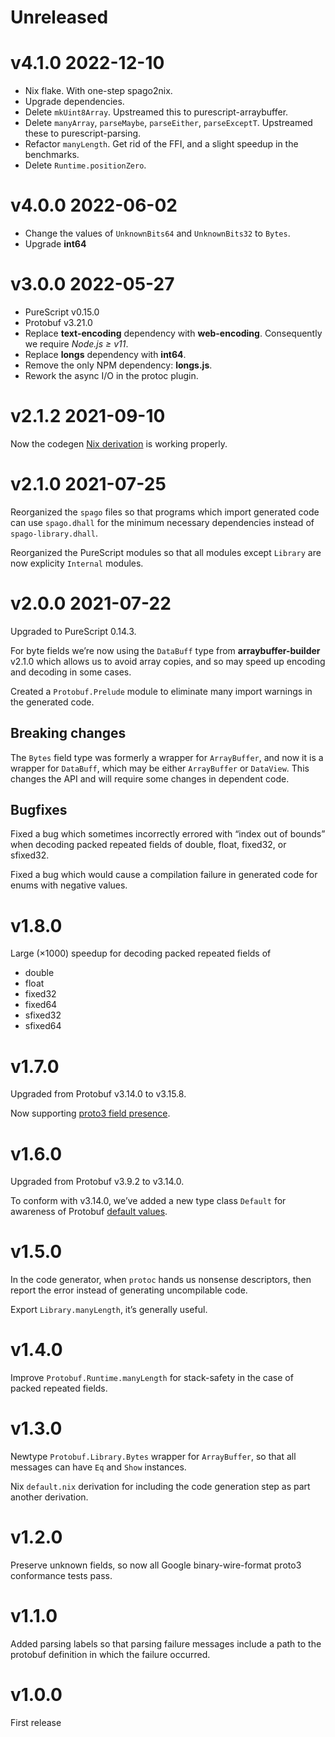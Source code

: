 # Unreleased

# v4.1.0 2022-12-10

- Nix flake. With one-step spago2nix.
- Upgrade dependencies.
- Delete `mkUint8Array`. Upstreamed this to purescript-arraybuffer.
- Delete `manyArray`, `parseMaybe`, `parseEither`, `parseExceptT`. Upstreamed these to purescript-parsing.
- Refactor `manyLength`. Get rid of the FFI, and a slight speedup in the benchmarks.
- Delete `Runtime.positionZero`.

# v4.0.0 2022-06-02

- Change the values of `UnknownBits64` and `UnknownBits32` to `Bytes`.
- Upgrade __int64__

# v3.0.0 2022-05-27

- PureScript v0.15.0
- Protobuf v3.21.0
- Replace __text-encoding__ dependency with __web-encoding__. Consequently we require *Node.js ≥ v11*.
- Replace __longs__ dependency with __int64__.
- Remove the only NPM dependency: __longs.js__.
- Rework the async I/O in the protoc plugin.

# v2.1.2 2021-09-10

Now the codegen
[Nix derivation](https://github.com/xc-jp/purescript-protobuf#nix-derivation)
is working properly.

# v2.1.0 2021-07-25

Reorganized the `spago` files so that programs which import generated code
can use `spago.dhall` for the minimum necessary dependencies instead
of `spago-library.dhall`.

Reorganized the PureScript modules so that all modules except `Library`
are now explicity `Internal` modules.

# v2.0.0 2021-07-22

Upgraded to PureScript 0.14.3.

For byte fields we’re now using the `DataBuff` type
from __arraybuffer-builder__ v2.1.0 which allows us to avoid array copies,
and so may speed up encoding and decoding in some cases.

Created a `Protobuf.Prelude` module to eliminate many import warnings
in the generated code.

## Breaking changes

The `Bytes` field type was formerly a wrapper for `ArrayBuffer`, and now
it is a wrapper for `DataBuff`, which may be either `ArrayBuffer` or `DataView`.
This changes the API and will require some changes in dependent code.

## Bugfixes

Fixed a bug which sometimes incorrectly errored with “index out of bounds” when
decoding packed repeated fields of double, float, fixed32, or sfixed32.

Fixed a bug which would cause a compilation failure in generated code for
enums with negative values.

# v1.8.0

Large (×1000) speedup for decoding packed repeated fields of

* double
* float
* fixed32
* fixed64
* sfixed32
* sfixed64

# v1.7.0

Upgraded from Protobuf v3.14.0 to v3.15.8.

Now supporting [proto3 field presence](https://github.com/protocolbuffers/protobuf/blob/master/docs/field_presence.md).

# v1.6.0

Upgraded from Protobuf v3.9.2 to v3.14.0.

To conform with v3.14.0, we’ve added a new type class `Default` for
awareness of Protobuf
[default values](https://developers.google.com/protocol-buffers/docs/proto3#default).

# v1.5.0

In the code generator, when `protoc` hands us nonsense descriptors, then
report the error instead of generating uncompilable code.

Export `Library.manyLength`, it’s generally useful.

# v1.4.0

Improve `Protobuf.Runtime.manyLength` for stack-safety in the case of
packed repeated fields.

# v1.3.0

Newtype `Protobuf.Library.Bytes` wrapper for `ArrayBuffer`, so that all
messages can have `Eq` and `Show` instances.

Nix `default.nix` derivation for including the code generation step as
part another derivation.

# v1.2.0

Preserve unknown fields, so now all Google binary-wire-format proto3
conformance tests pass.

# v1.1.0

Added parsing labels so that parsing failure messages include a path
to the protobuf definition in which the failure occurred.

# v1.0.0

First release
